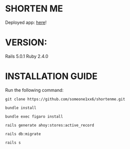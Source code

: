 # SHORTEN ME
Deployed app: [here](https://blooming-reef-94267.herokuapp.com)!

# VERSION:
Rails 5.0.1
Ruby 2.4.0

# INSTALLATION GUIDE
Run the following command:

```
git clone https://github.com/someone1xx6/shortenme.git

bundle install

bundle exec figaro install

rails generate ahoy:stores:active_record

rails db:migrate

rails s

```







